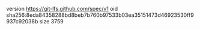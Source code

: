 version https://git-lfs.github.com/spec/v1
oid sha256:8eda84358288bd8beb7b760b97533b03ea35151473d46923530ff9937c92038b
size 3759
